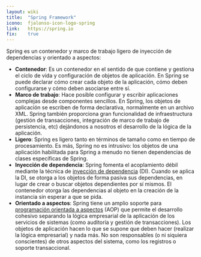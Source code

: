 ```yaml
---
layout: wiki
title:  "Spring Framework"
icono:  fjalonso-icon-logo-spring
link:   https://spring.io
fix:    true
---
```


Spring es un contenedor y marco de trabajo ligero de inyección de dependencias y orientado a aspectos:

* **Contenedor**: Es un contenedor en el sentido de que contiene y gestiona el ciclo de vida y configuración de objetos de aplicación. En Spring se puede declarar cómo crear cada objeto de la aplicación, cómo deben configurarse y cómo deben asociarse entre sí.
* **Marco de trabajo**: Hace posible configurar y escribir aplicaciones complejas desde componentes sencillos. En Spring, los objetos de aplicación se escriben de forma declarativa, normalmente en un archivo XML. Spring también proporciona gran funcionalidad de infraestructura (gestión de transacciones, integración de marco de trabajo de persistencia, etc) dejándonos a nosotros el desarrollo de la lógica de la aplicación.
* **Ligero**: Spring es ligero tanto en términos de tamaño como en tiempo de procesamiento. Es más, Spring no es intrusivo: los objetos de una aplicación habilitada para Spring a menudo no tienen dependencias de clases específicas de Spring.
* **Inyección de dependencia**: Spring fomenta el acoplamiento débil mediante la técnica de [inyección de dependencia](https://es.wikipedia.org/wiki/Inyecci%C3%B3n_de_dependencias) (DI). Cuando se aplica la DI, se otorga a los objetos de forma pasiva sus dependencias, en lugar de crear o buscar objetos dependientes por sí mismos. El contenedor otorga las dependencias al objeto en la creación de la instancia sin esperar a que se pida.
* **Orientado a aspectos**: Spring tiene un amplio soporte para [programación orientada a aspectos](https://es.wikipedia.org/wiki/Programaci%C3%B3n_orientada_a_aspectos) (AOP) que permite el desarrollo cohesivo separando la lógica empresarial de la aplicación de los servicios de sistemas (como auditoría y gestión de transacciones). Los objetos de aplicación hacen lo que se supone que deben hacer (realizar la lógica empresarial) y nada más. No son responsables (o ni siquiera conscientes) de otros aspectos del sistema, como los registros o soporte transaccional.
